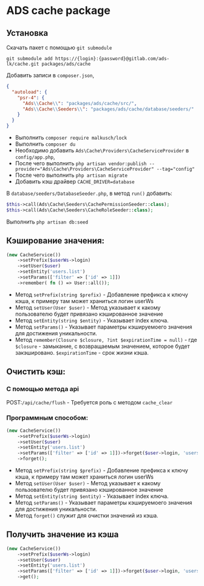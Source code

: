 # ADS cache package

## Установка

Скачать пакет с помощью `git submodule`
```shell
git submodule add https://{login}:{password}@gitlab.com/ads-lk/cache.git packages/ads/cache
```

Добавить записи в `composer.json`,
```json
{
  "autoload": {
    "psr-4": {
      "Ads\\Cache\\": "packages/ads/cache/src/",
      "Ads\\Cache\\Seeders\\": "packages/ads/cache/database/seeders/"
    }
  }
}
```


* Выполнить `composer require malkusch/lock`
* Выполнить `composer du`
* Необходимо добавить `Ads\Cache\Providers\CacheServiceProvider` в `config/app.php`,
* После чего выполнить `php artisan vendor:publish --provider="Ads\Cache\Providers\CacheServiceProvider" --tag="config"`
* После чего выполнить `php artisan migrate`
* Добавить кэш драйвер `CACHE_DRIVER=database`

В `database/seeders/DatabaseSeeder.php`, в метод `run()` добавить:
```php
$this->call(Ads\Cache\Seeders\CachePermissionSeeder::class);
$this->call(Ads\Cache\Seeders\CacheRoleSeeder::class);
```

Выполнить `php artisan db:seed`

## Кэширование значения:

```php
(new CacheService())
    ->setPrefix($userWs->login)
    ->setUser($user)
    ->setEntity('users.list')
    ->setParams(['filter' => ['id' => 1]])
    ->remember( fn () => User::all());
```

* Метод `setPrefix(string $prefix)` - Добавление префикса к ключу кэша, к примеру там может храниться логин userWs 
* Метод `setUser(User $user)` - Метод указывает к какому пользователю будет привязано кэшированное значение
* Метод `setEntity(string $entity)` - Указывает index ключа.
* Метод `setParams()` - Указывает параметры кэшируемоего значения для достижения уникальности.
* Метод `remember(Closure $closure, ?int $expirationTime = null)` - где `$closure` - замыкание, с возвращаемым
  значением, которое будет закэшировано. `$expirationTime` - срок жизни кэша.


## Очистить кэш:

### С помощью метода api
POST:`/api/cache/flush` - Требуется роль с методом `cache_clear`

### Программным способом:

```php
(new CacheService())
    ->setPrefix($userWs->login)
    ->setUser($user)
    ->setEntity('users.list')
    ->setParams(['filter' => ['id' => 1]])->forget($user->login, 'users.list')
    ->forget();
```
* Метод `setPrefix(string $prefix)` - Добавление префикса к ключу кэша, к примеру там может храниться логин userWs
* Метод `setUser(User $user)` - Метод указывает к какому пользователю будет привязано кэшированное значение
* Метод `setEntity(string $entity)` - Указывает index ключа.
* Метод `setParams()` - Указывает параметры кэшируемоего значения для достижения уникальности.
* Метод `forget()` служит для очистки значений из кэша.

## Получить значение из кэша

```php
(new CacheService())
    ->setPrefix($userWs->login)
    ->setUser($user)
    ->setEntity('users.list')
    ->setParams(['filter' => ['id' => 1]])->forget($user->login, 'users.list')
    ->get();
```
